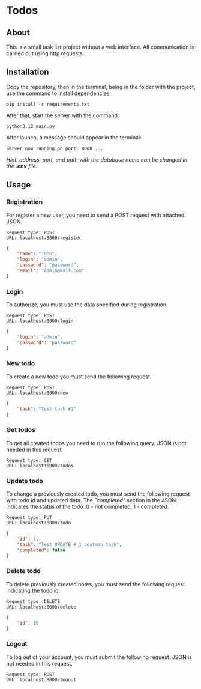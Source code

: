 # Todos

## About
This is a small task list project without a web interface. All communication is carried out using http requests.

## Installation
Copy the repository, then in the terminal, being in the folder with the project, use the command to install dependencies: 
```
pip install -r requirements.txt
```

After that, start the server with the command:
```
python3.12 main.py
```

After launch, a message should appear in the terminal:
```
Server now running on port: 8000 ...
```

*Hint: address, port, and path with the database name can be changed in the **.env** file.*

## Usage

### Registration
For register a new user, you need to send a POST request with attached JSON.

    Request type: POST
    URL: localhost:8000/register

```json
{
    "name": "John",
    "login": "admin",
    "password": "password",
    "email": "admin@mail.com"
}
```

### Login
To authorize, you must use the data specified during registration.

    Request type: POST
    URL: localhost:8000/login
```json
{
    "login": "admin",
    "password": "password"
}
```

### New todo
To create a new todo you must send the following request.

    Request type: POST
    URL: localhost:8000/new
```json
{
    "task": "Test task #1"
}
```

### Get todos
To get all created todos you need to run the following query. JSON is not needed in this request.

    Request type: GET
    URL: localhost:8000/todos


### Update todo
To change a previously created todo, you must send the following request with todo id and updated data. The *"completed"* section in the JSON indicates the status of the todo. 0 - not completed, 1 - completed.

    Request type: PUT
    URL: localhost:8000/todo
```json
{
    "id": 1,
    "task": "Test UPDATE # 1 postman task",
    "completed": false
}
```

### Delete todo
To delete previously created notes, you must send the following request indicating the todo id.

    Request type: DELETE
    URL: localhost:8000/delete
```json
{
    "id": 16
}
```

### Logout
To log out of your account, you must submit the following request. JSON is not needed in this request.

    Request type: POST
    URL: localhost:8000/logout
